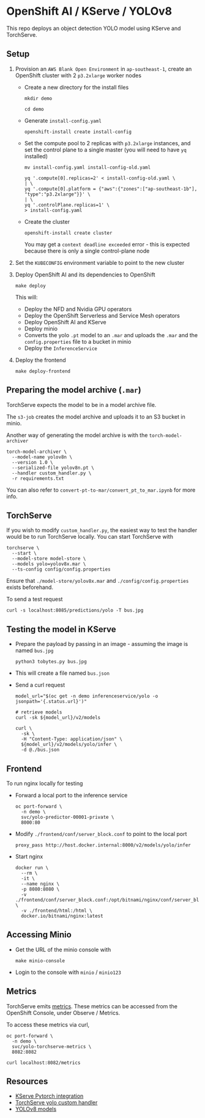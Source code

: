 # OpenShift AI / KServe / YOLOv8

This repo deploys an object detection YOLO model using KServe and TorchServe.

## Setup

01. Provision an `AWS Blank Open Environment` in `ap-southeast-1`, create an OpenShift cluster with 2 `p3.2xlarge` worker nodes

	*   Create a new directory for the install files

			mkdir demo

			cd demo

	*   Generate `install-config.yaml`

			openshift-install create install-config

	*   Set the compute pool to 2 replicas with `p3.2xlarge` instances, and set the control plane to a single master (you will need to have `yq` installed)

			mv install-config.yaml install-config-old.yaml

			yq '.compute[0].replicas=2' < install-config-old.yaml \
			| \
			yq '.compute[0].platform = {"aws":{"zones":["ap-southeast-1b"], "type":"p3.2xlarge"}}' \
			| \
			yq '.controlPlane.replicas=1' \
			> install-config.yaml

	*   Create the cluster

			openshift-install create cluster
			
		You may get a `context deadline exceeded` error - this is expected because there is only a single control-plane node

01. Set the `KUBECONFIG` environment variable to point to the new cluster

01. Deploy OpenShift AI and its dependencies to OpenShift

		make deploy
	
	This will:
	
	*   Deploy the NFD and Nvidia GPU operators
	*   Deploy the OpenShift Serverless and Service Mesh operators
	*   Deploy OpenShift AI and KServe
	*   Deploy minio
	*   Converts the yolo `.pt` model to an `.mar` and uploads the `.mar` and the `config.properties` file to a bucket in minio
	*   Deploy the `InferenceService`

01. Deploy the frontend

		make deploy-frontend


## Preparing the model archive (`.mar`)

TorchServe expects the model to be in a model archive file.

The `s3-job` creates the model archive and uploads it to an S3 bucket in minio.

Another way of generating the model archive is with the `torch-model-archiver`

	torch-model-archiver \
	  --model-name yolov8n \
	  --version 1.0 \
	  --serialized-file yolov8n.pt \
	  --handler custom_handler.py \
	  -r requirements.txt

You can also refer to `convert-pt-to-mar/convert_pt_to_mar.ipynb` for more info.


## TorchServe

If you wish to modify `custom_handler.py`, the easiest way to test the handler would be to run TorchServe locally. You can start TorchServe with

	torchserve \
	  --start \
	  --model-store model-store \
	  --models yolo=yolov8x.mar \
	  --ts-config config/config.properties

Ensure that `./model-store/yolov8x.mar` and `./config/config.properties` exists beforehand.

To send a test request

	curl -s localhost:8085/predictions/yolo -T bus.jpg


## Testing the model in KServe

*   Prepare the payload by passing in an image - assuming the image is named `bus.jpg`

		python3 tobytes.py bus.jpg

*   This will create a file named `bus.json`

*   Send a curl request

		model_url="$(oc get -n demo inferenceservice/yolo -o jsonpath='{.status.url}')"

		# retrieve models
		curl -sk ${model_url}/v2/models

		curl \
		  -sk \
		  -H "Content-Type: application/json" \
		  ${model_url}/v2/models/yolo/infer \
		  -d @./bus.json


## Frontend

To run nginx locally for testing

*   Forward a local port to the inference service

		oc port-forward \
		  -n demo \
		  svc/yolo-predictor-00001-private \
		  8000:80

*   Modify `./frontend/conf/server_block.conf` to point to the local port

		proxy_pass http://host.docker.internal:8000/v2/models/yolo/infer

*   Start nginx

		docker run \
		  --rm \
		  -it \
		  --name nginx \
		  -p 8080:8080 \
		  -v ./frontend/conf/server_block.conf:/opt/bitnami/nginx/conf/server_blocks/server_block.conf \
		  -v ./frontend/html:/html \
		  docker.io/bitnami/nginx:latest


## Accessing Minio

*   Get the URL of the minio console with

		make minio-console

*   Login to the console with `minio` / `minio123`


## Metrics

TorchServe emits [metrics](https://github.com/pytorch/serve/blob/master/ts/configs/metrics.yaml). These metrics can be accessed from the OpenShift Console, under Observe / Metrics.

To access these metrics via curl,

	oc port-forward \
	  -n demo \
	  svc/yolo-torchserve-metrics \
	  8082:8082

	curl localhost:8082/metrics


## Resources

*   [KServe Pytorch integration](https://kserve.github.io/website/0.12/modelserving/v1beta1/torchserve/#deploy-pytorch-model-with-open-inference-rest-protocol)
*   [TorchServe yolo custom handler](https://github.com/pytorch/serve/tree/master/examples/object_detector/yolo/yolov8)
*   [YOLOv8 models](https://github.com/ultralytics/ultralytics?tab=readme-ov-file#models)
